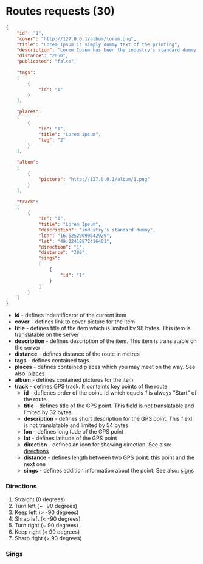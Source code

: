 # Routes requests (30) 

````json
{
    "id": "1",
    "cover": "http://127.0.0.1/album/lorem.png",
    "title": "Lorem Ipsum is simply dummy text of the printing",
    "description": "Lorem Ipsum has been the industry's standard dummy text",
    "distance": "2650",
    "publicated": "false",

    "tags": 
    [
        {
            "id": "1"
        }
    ],

    "places":
    [
        {
            "id": "1",
            "title": "Lorem ipsum",
            "tag": "2"
        }
    ],

    "album":
    [
        {
            "picture": "http://127.0.0.1/album/1.png"
        }    
    ],

    "track":
    [
        {
            "id": "1",
            "title": "Lorem Ipsum",
            "description": "industry's standard dummy",
            "lon": "16.52529090642929",
            "lat": "49.22410972416401",
            "direction": "1",
            "distance": "380",
            "sings":
            [
                {
                    "id": "1"
                }
            ]
        }
    ]
}
````

- **id** - defines indentificator of the current item
- **cover** - defines link to cover picture for the item
- **title** - defines title of the item which is limited by 98 bytes. This item is translatable on the server
- **description** - defines description of the item. This item is translatable on the server
- **distance** - defines distance of the route in metres
- **tags** - defines contained tags
- **places** - defines contained places which you may meet on the way. See also: [places](__places)
- **album** - defines contained pictures for the item
- **track** - defines GPS track. It containts key points of the route
    - **id** - defienes order of the point. Id which equels *1* is always "Start" of the route
    - **title** - defines title of the GPS point. This field is not translatable and limited by 32 bytes
    - **description** - defines short description for the GPS point. This field is not translatable and limited by 54 bytes
    - **lon** - defines longitude of the GPS point
    - **lat** - defines latitude of the GPS point
    - **direction** - defines an icon for showing direction. See also: [directions](__route?id=directions)
    - **distance** - defines length between two GPS point: this point and the next one
    - **sings** - defines addition information about the point. See also: [signs](__route?id=sings)

### Directions
1. Straight (0 degrees)
1. Turn left (~ -90 degrees)
1. Keep left (> -90 degrees)
1. Shrap left (< -90 degrees)
1. Turn right (~ 90 degrees)
1. Keep right (< 90 degrees)
1. Sharp right (> 90 degrees)

### Sings
